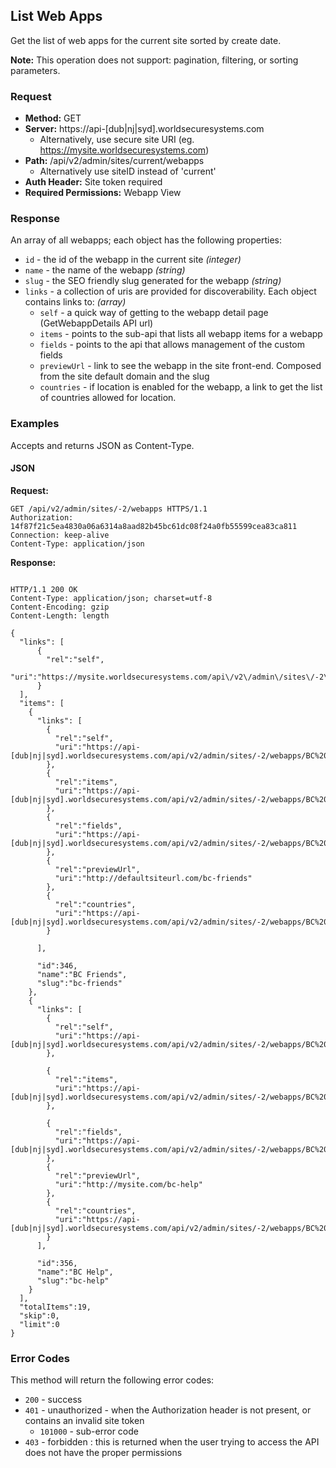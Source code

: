 ## List Web Apps

Get the list of web apps for the current site sorted by create date.

**Note:** This operation does not support: pagination, filtering, or sorting parameters.  

### Request

* **Method:** GET
* **Server:** https://api-[dub|nj|syd].worldsecuresystems.com
  * Alternatively, use secure site URI (eg. https://mysite.worldsecuresystems.com)
* **Path:** /api/v2/admin/sites/current/webapps 
  * Alternatively use siteID instead of 'current'
* **Auth Header:** Site token required
* **Required Permissions:** Webapp View

### Response

An array of all webapps; each object has the following properties:



* `id` - the id of the webapp in the current site *(integer)*
* `name` - the name of the webapp *(string)*
* `slug` -  the SEO friendly slug generated for the webapp *(string)*
* `links` - a collection of uris are provided for discoverability. Each object contains links to: *(array)*
	* `self` - a quick way of getting to the webapp detail page (GetWebappDetails API url)
	* `items` - points to the sub-api that lists all webapp items for a webapp
	* `fields` - points to the api that allows management of the custom fields
	* `previewUrl` - link to see the webapp in the site front-end. Composed from the site default domain and the slug
	* `countries` - if location is enabled for the webapp, a link to get the list of countries allowed for location.


### Examples

Accepts and returns JSON as Content-Type.

#### JSON

**Request:**
~~~
GET /api/v2/admin/sites/-2/webapps HTTPS/1.1
Authorization: 14f87f21c5ea4830a06a6314a8aad82b45bc61dc08f24a0fb55599cea83ca811
Connection: keep-alive
Content-Type: application/json
~~~

**Response:**
~~~

HTTP/1.1 200 OK
Content-Type: application/json; charset=utf-8
Content-Encoding: gzip
Content-Length: length
 
{
  "links": [
      {
        "rel":"self",
        "uri":"https://mysite.worldsecuresystems.com/api\/v2\/admin\/sites\/-2\/webapps"
      }
  ],
  "items": [
    {
      "links": [
        {
          "rel":"self",
          "uri":"https://api-[dub|nj|syd].worldsecuresystems.com/api/v2/admin/sites/-2/webapps/BC%20Friends"
        },
        {
          "rel":"items",
          "uri":"https://api-[dub|nj|syd].worldsecuresystems.com/api/v2/admin/sites/-2/webapps/BC%20Friends/items"
        },
        {
          "rel":"fields",
          "uri":"https://api-[dub|nj|syd].worldsecuresystems.com/api/v2/admin/sites/-2/webapps/BC%20Friends/fields"
        },
        {
          "rel":"previewUrl",
          "uri":"http://defaultsiteurl.com/bc-friends"
        },
        {
          "rel":"countries",
          "uri":"https://api-[dub|nj|syd].worldsecuresystems.com/api/v2/admin/sites/-2/webapps/BC%20Friends/countries"
        }
 
      ],
 
      "id":346,
      "name":"BC Friends",
      "slug":"bc-friends"
    },
    {
      "links": [
        {
          "rel":"self",
          "uri":"https://api-[dub|nj|syd].worldsecuresystems.com/api/v2/admin/sites/-2/webapps/BC%20Help"
        },
 
        {
          "rel":"items",
          "uri":"https://api-[dub|nj|syd].worldsecuresystems.com/api/v2/admin/sites/-2/webapps/BC%20Help/items"
        },
 
        {
          "rel":"fields",
          "uri":"https://api-[dub|nj|syd].worldsecuresystems.com/api/v2/admin/sites/-2/webapps/BC%20Help/fields"
        },
        {
          "rel":"previewUrl",
          "uri":"http://mysite.com/bc-help"
        },
        {
          "rel":"countries",
          "uri":"https://api-[dub|nj|syd].worldsecuresystems.com/api/v2/admin/sites/-2/webapps/BC%20Friends/countries"
        }
      ],
 
      "id":356,
      "name":"BC Help",
      "slug":"bc-help"
    }
  ],
  "totalItems":19,
  "skip":0,
  "limit":0
}
~~~

### Error Codes

This method will return the following error codes:

* `200` - success
* `401` - unauthorized - when the Authorization header is not present, or contains an invalid site token
	* `101000` - sub-error code
* `403` - forbidden : this is returned when the user trying to access the API does not have the proper permissions
